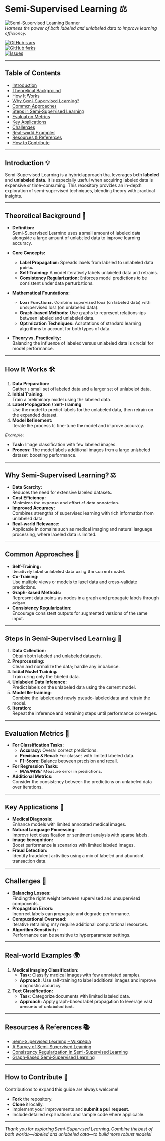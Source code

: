 # Semi-Supervised Learning ⚖️

![Semi-Supervised Learning Banner](https://via.placeholder.com/800x200?text=Semi-Supervised+Learning)  
*Harness the power of both labeled and unlabeled data to improve learning efficiency.*

[![GitHub stars](https://img.shields.io/badge/Stars-0-brightgreen)](https://github.com/your-username/semi-supervised-learning)  
[![GitHub forks](https://img.shields.io/badge/Forks-0-blue)](https://github.com/your-username/semi-supervised-learning)  
[![Issues](https://img.shields.io/badge/Issues-0-yellow)](https://github.com/your-username/semi-supervised-learning)

---

## Table of Contents
- [Introduction](#introduction)
- [Theoretical Background](#theoretical-background)
- [How It Works](#how-it-works)
- [Why Semi-Supervised Learning?](#why-semi-supervised-learning)
- [Common Approaches](#common-approaches)
- [Steps in Semi-Supervised Learning](#steps-in-semi-supervised-learning)
- [Evaluation Metrics](#evaluation-metrics)
- [Key Applications](#key-applications)
- [Challenges](#challenges)
- [Real-world Examples](#real-world-examples)
- [Resources & References](#resources--references)
- [How to Contribute](#how-to-contribute)

---

## Introduction 💡

Semi-Supervised Learning is a hybrid approach that leverages both **labeled** and **unlabeled data**. It is especially useful when acquiring labeled data is expensive or time-consuming. This repository provides an in-depth exploration of semi-supervised techniques, blending theory with practical insights.

---

## Theoretical Background 📖

- **Definition:**  
  Semi-Supervised Learning uses a small amount of labeled data alongside a large amount of unlabeled data to improve learning accuracy.

- **Core Concepts:**  
  - **Label Propagation:** Spreads labels from labeled to unlabeled data points.
  - **Self-Training:** A model iteratively labels unlabeled data and retrains.
  - **Consistency Regularization:** Enforces model predictions to be consistent under data perturbations.

- **Mathematical Foundations:**  
  - **Loss Functions:** Combine supervised loss (on labeled data) with unsupervised loss (on unlabeled data).
  - **Graph-based Methods:** Use graphs to represent relationships between labeled and unlabeled data.
  - **Optimization Techniques:** Adaptations of standard learning algorithms to account for both types of data.

- **Theory vs. Practicality:**  
  Balancing the influence of labeled versus unlabeled data is crucial for model performance.

---

## How It Works 🛠️

1. **Data Preparation:**  
   Gather a small set of labeled data and a larger set of unlabeled data.
2. **Initial Training:**  
   Train a preliminary model using the labeled data.
3. **Label Propagation / Self-Training:**  
   Use the model to predict labels for the unlabeled data, then retrain on the expanded dataset.
4. **Model Refinement:**  
   Iterate the process to fine-tune the model and improve accuracy.

*Example:*  
- **Task:** Image classification with few labeled images.
- **Process:** The model labels additional images from a large unlabeled dataset, boosting performance.

---

## Why Semi-Supervised Learning? ⚖️

- **Data Scarcity:**  
  Reduces the need for extensive labeled datasets.
- **Cost Efficiency:**  
  Minimizes the expense and effort of data annotation.
- **Improved Accuracy:**  
  Combines strengths of supervised learning with rich information from unlabeled data.
- **Real-world Relevance:**  
  Applicable in domains such as medical imaging and natural language processing, where labeled data is limited.

---

## Common Approaches 🤖

- **Self-Training:**  
  Iteratively label unlabeled data using the current model.
- **Co-Training:**  
  Use multiple views or models to label data and cross-validate predictions.
- **Graph-Based Methods:**  
  Represent data points as nodes in a graph and propagate labels through edges.
- **Consistency Regularization:**  
  Encourage consistent outputs for augmented versions of the same input.

---

## Steps in Semi-Supervised Learning 📝

1. **Data Collection:**  
   Obtain both labeled and unlabeled datasets.
2. **Preprocessing:**  
   Clean and normalize the data; handle any imbalance.
3. **Initial Model Training:**  
   Train using only the labeled data.
4. **Unlabeled Data Inference:**  
   Predict labels on the unlabeled data using the current model.
5. **Model Re-training:**  
   Combine the labeled and newly pseudo-labeled data and retrain the model.
6. **Iteration:**  
   Repeat the inference and retraining steps until performance converges.

---

## Evaluation Metrics 📏

- **For Classification Tasks:**  
  - **Accuracy:** Overall correct predictions.
  - **Precision & Recall:** For classes with limited labeled data.
  - **F1-Score:** Balance between precision and recall.
- **For Regression Tasks:**  
  - **MAE/MSE:** Measure error in predictions.
- **Additional Metrics:**  
  Consider the consistency between the predictions on unlabeled data over iterations.

---

## Key Applications 🔑

- **Medical Diagnosis:**  
  Enhance models with limited annotated medical images.
- **Natural Language Processing:**  
  Improve text classification or sentiment analysis with sparse labels.
- **Image Recognition:**  
  Boost performance in scenarios with limited labeled images.
- **Fraud Detection:**  
  Identify fraudulent activities using a mix of labeled and abundant transaction data.

---

## Challenges 🧩

- **Balancing Losses:**  
  Finding the right weight between supervised and unsupervised components.
- **Propagation Errors:**  
  Incorrect labels can propagate and degrade performance.
- **Computational Overhead:**  
  Iterative retraining may require additional computational resources.
- **Algorithm Sensitivity:**  
  Performance can be sensitive to hyperparameter settings.

---

## Real-world Examples 🌍

1. **Medical Imaging Classification:**  
   - **Task:** Classify medical images with few annotated samples.
   - **Approach:** Use self-training to label additional images and improve diagnostic accuracy.
2. **Text Classification:**  
   - **Task:** Categorize documents with limited labeled data.
   - **Approach:** Apply graph-based label propagation to leverage vast amounts of unlabeled text.

---

## Resources & References 📚

- [Semi-Supervised Learning – Wikipedia](https://en.wikipedia.org/wiki/Semi-supervised_learning)
- [A Survey of Semi-Supervised Learning](https://www.cs.cmu.edu/~yiming/Publications/ssl_survey.pdf)
- [Consistency Regularization in Semi-Supervised Learning](https://arxiv.org/abs/1903.03815)
- [Graph-Based Semi-Supervised Learning](https://towardsdatascience.com/graph-based-semi-supervised-learning-2f436c86c092)

---

## How to Contribute 🤝

Contributions to expand this guide are always welcome!  
- **Fork** the repository.
- **Clone** it locally.
- Implement your improvements and **submit a pull request**.
- Include detailed explanations and sample code where applicable.

---

*Thank you for exploring Semi-Supervised Learning. Combine the best of both worlds—labeled and unlabeled data—to build more robust models!*
